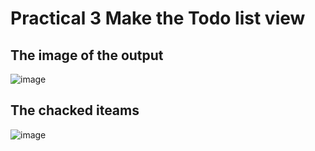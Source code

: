# Practical 3 Make the Todo list view
## The image of the output
  ![image](https://user-images.githubusercontent.com/95664711/153434214-3faaf3b8-eadd-45c5-b4fa-bf2afeb3d999.png)

## The chacked iteams
  ![image](https://user-images.githubusercontent.com/95664711/153434579-2653ffb7-0ade-4f52-b099-dce138af2323.png)
